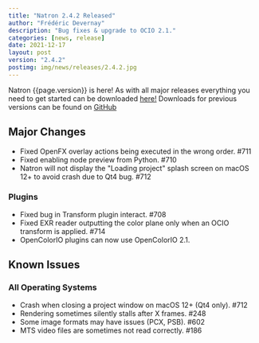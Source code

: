 ```yaml
---
title: "Natron 2.4.2 Released"
author: "Frédéric Devernay"
description: "Bug fixes & upgrade to OCIO 2.1."
categories: [news, release]
date: 2021-12-17
layout: post
version: "2.4.2"
postimg: img/news/releases/2.4.2.jpg
---
```


Natron {{page.version}} is here!  As with all major releases everything you need to get started can be downloaded [here!](https://natrongitHub.github.io/#download)  Downloads for previous versions can be found on [GitHub](https://github.com/NatronGitHub/Natron/releases)

## Major Changes

- Fixed OpenFX overlay actions being executed in the wrong order. #711
- Fixed enabling node preview from Python. #710
- Natron will not display the "Loading project" splash screen on macOS 12+ to avoid crash due to Qt4 bug. #712


### Plugins

- Fixed bug in Transform plugin interact. #708
- Fixed EXR reader outputting the color plane only when an OCIO transform is applied. #714
- OpenColorIO plugins can now use OpenColorIO 2.1.

## Known Issues

### All Operating Systems

- Crash when closing a project window on macOS 12+ (Qt4 only). #712
- Rendering sometimes silently stalls after X frames. #248
- Some image formats may have issues (PCX, PSB). #602
- MTS video files are sometimes not read correctly. #186
